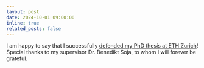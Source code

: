 ```yaml
---
layout: post
date: 2024-10-01 09:00:00
inline: true
related_posts: false
---
```


I am happy to say that I successfully [defended my PhD thesis at ETH Zurich](https://space.igp.ethz.ch/news/2024/12/congratulations-mostafa.html)! Special thanks to my supervisor Dr. Benedikt Soja, to whom I will forever be grateful.

